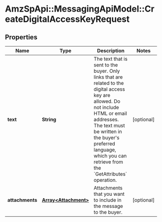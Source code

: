 # AmzSpApi::MessagingApiModel::CreateDigitalAccessKeyRequest

## Properties
Name | Type | Description | Notes
------------ | ------------- | ------------- | -------------
**text** | **String** | The text that is sent to the buyer. Only links that are related to the digital access key are allowed. Do not include HTML or email addresses. The text must be written in the buyer&#x27;s preferred language, which you can retrieve from the &#x60;GetAttributes&#x60; operation. | [optional] 
**attachments** | [**Array&lt;Attachment&gt;**](Attachment.md) | Attachments that you want to include in the message to the buyer. | [optional] 

